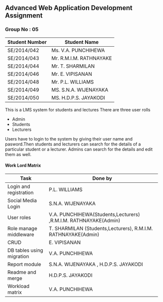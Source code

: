 ## Advanced Web  Application Development Assignment
### Group No : 05
| Student Number | Student Name |
| ------------- | ------------- |
| SE/2014/042 |Ms. V.A. PUNCHIHEWA|
|SE/2014/043 |Mr. R.M.I.M. RATHNAYAKE|
|SE/2014/044 |Mr. T. SHARMILAN|
|SE/2014/046 |Mr. E. VIPISANAN|
|SE/2014/048 |Mr. P.L. WILLIAMS|
|SE/2014/049 |MS. S.N.A. WIJENAYAKA|
|SE/2014/050 |MS. H.D.P.S. JAYAKODI|


This is a LMS system for students and lectures
There are three user rolls
* Admin
* Students
* Lecturers

Users have to login to the system by giving their user name and pasword.Then students and lecturers can search for the details of a particular student or a lecturer. Admins can search for the details and edit them as well.
#### Work Lord Matrix
| Task | Done by |
| ------------- | ------------- |
|Login and registration |P.L. WILLIAMS| 
|Social Media Login |S.N.A. WIJENAYAKA| 
|User roles|  V.A. PUNCHIHEWA(Students,Lecturers)  ,R.M.I.M. RATHNAYAKE(Admin) | 
|Role manage middleware|  T. SHARMILAN (Students,Lecturers), R.M.I.M. RATHNAYAKE(Admin)     | 
|CRUD|  E. VIPISANAN  | 
|DB tables using migration| V.A. PUNCHIHEWA| 
|Report  module| S.N.A. WIJENAYAKA , H.D.P.S. JAYAKODI | 
|Readme and merge| H.D.P.S. JAYAKODI | 
|Workload matrix| V.A. PUNCHIHEWA| 
